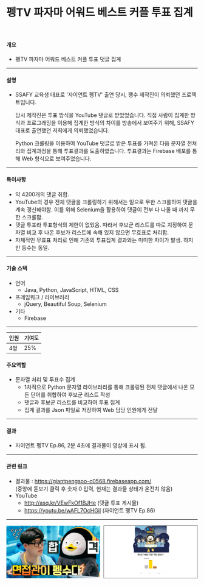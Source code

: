 # 펭TV 파자마 어워드 베스트 커플 투표 집계

<br/>

#### 개요

- 펭TV 파자마 어워드 베스트 커플 투표 댓글 집계

---

#### 설명

- SSAFY 교육생 대표로 '자이언트 펭TV' 출연 당시, 펭수 제작진이 의뢰했던 프로젝트입니다.

  

  당시 제작진은 투표 방식을 YouTube 댓글로 받았었습니다. 직접 사람이 집계한 방식과 프로그래밍을 이용해 집계한 방식의 차이를 방송에서 보여주기 위해, SSAFY 대표로 출연했던 저희에게 의뢰했었습니다.

  

  Python 크롤링을 이용하여 YouTube 댓글로 받은 투표를 가져온 다음 문자열 전처리와 집계과정을 통해 투표결과를 도출하였습니다. 투표결과는 Firebase 배포를 통해 Web 형식으로 보여주었습니다.

---

#### 특이사항

- 약 4200개의 댓글 취합.
- YouTube의 경우 전체 댓글을 크롤링하기 위해서는 밑으로 무한 스크롤하여 댓글을 계속 갱신해야함. 이를 위해 Selenium을 활용하여 댓글이 전부 다 나올 때 까지 무한 스크롤함.
- 댓글 투표라 투표형식의 제한이 없었음. 따라서 후보군 리스트를 따로 지정하여 문자열 비교 후 나온 후보가 리스트에 속해 있지 않으면 무효표로 처리함.
- 자체적인 무효표 처리로 인해 기존의 투표집계 결과와는 미미한 차이가 발생. 하지만 등수는 동일.

---

#### 기술 스택

- 언어
  - Java, Python, JavaScript, HTML, CSS
- 프레임워크 / 라이브러리
  - jQuery, Beautiful Soup, Selenium
- 기타
  - Firebase

---

| 인원 | 기여도 |
| ---- | ------ |
| 4명  | 25%    |

#### 주요역할

- 문자열 처리 및 투표수 집계
  - 1차적으로 Python 문자열 라이브러리를 통해 크롤링된 전체 댓글에서 나온 모든 단어를 취합하여 후보군 리스트 작성
  - 댓글과 후보군 리스트를 비교하여 투표 집계
  - 집계 결과를 Json 파일로 저장하여 Web 담당 인원에게 전달

---

#### 결과

- 자이언트 펭TV Ep.86, 2분 4초에 결과물이 영상에 표시 됨.

---

#### 관련 링크

- 결과물 : https://giantpengsoo-c0568.firebaseapp.com/ <br/>
(중앙에 돋보기 클릭 후 숫자 0 입력, 현재는 결과물 상태가 온전치 않음)
- YouTube
  - http://asq.kr/VEwFkOf1BJHe (댓글 투표 게시물)
  - https://youtu.be/wAFL7OcHGiI (자이언트 펭TV Ep.86)

---

![image-20201002165122800](readme_img/image-20201002165122800.png)